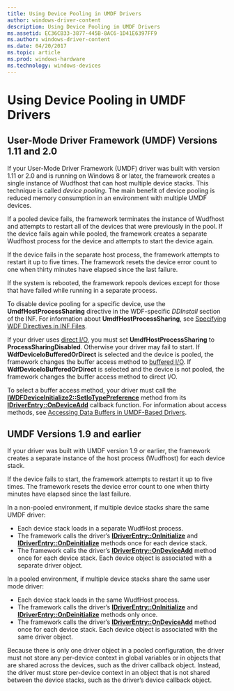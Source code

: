 ```yaml
---
title: Using Device Pooling in UMDF Drivers
author: windows-driver-content
description: Using Device Pooling in UMDF Drivers
ms.assetid: EC36CB33-3877-445B-8AC6-1D41E6397FF9
ms.author: windows-driver-content
ms.date: 04/20/2017
ms.topic: article
ms.prod: windows-hardware
ms.technology: windows-devices
---
```


# Using Device Pooling in UMDF Drivers


## User-Mode Driver Framework (UMDF) Versions 1.11 and 2.0


If your User-Mode Driver Framework (UMDF) driver was built with version 1.11 or 2.0 and is running on Windows 8 or later, the framework creates a single instance of Wudfhost that can host multiple device stacks. This technique is called *device pooling*. The main benefit of device pooling is reduced memory consumption in an environment with multiple UMDF devices.

If a pooled device fails, the framework terminates the instance of Wudfhost and attempts to restart all of the devices that were previously in the pool. If the device fails again while pooled, the framework creates a separate Wudfhost process for the device and attempts to start the device again.

If the device fails in the separate host process, the framework attempts to restart it up to five times. The framework resets the device error count to one when thirty minutes have elapsed since the last failure.

If the system is rebooted, the framework repools devices except for those that have failed while running in a separate process.

To disable device pooling for a specific device, use the **UmdfHostProcessSharing** directive in the WDF-specific *DDInstall* section of the INF. For information about **UmdfHostProcessSharing**, see [Specifying WDF Directives in INF Files](specifying-wdf-directives-in-inf-files.md).

If your driver uses [direct I/O](https://msdn.microsoft.com/library/windows/hardware/ff554413), you must set **UmdfHostProcessSharing** to **ProcessSharingDisabled**. Otherwise your driver may fail to start. If **WdfDeviceIoBufferedOrDirect** is selected and the device is pooled, the framework changes the buffer access method to [buffered I/O](https://msdn.microsoft.com/library/windows/hardware/ff554413). If **WdfDeviceIoBufferedOrDirect** is selected and the device is not pooled, the framework changes the buffer access method to direct I/O.

To select a buffer access method, your driver must call the [**IWDFDeviceInitialize2::SetIoTypePreference**](https://msdn.microsoft.com/library/windows/hardware/ff556969) method from its [**IDriverEntry::OnDeviceAdd**](https://msdn.microsoft.com/library/windows/hardware/ff554896) callback function. For information about access methods, see [Accessing Data Buffers in UMDF-Based Drivers](https://msdn.microsoft.com/library/windows/hardware/ff554413).

## UMDF Versions 1.9 and earlier


If your driver was built with UMDF version 1.9 or earlier, the framework creates a separate instance of the host process (Wudfhost) for each device stack.

If the device fails to start, the framework attempts to restart it up to five times. The framework resets the device error count to one when thirty minutes have elapsed since the last failure.

In a non-pooled environment, if multiple device stacks share the same UMDF driver:

-   Each device stack loads in a separate WudfHost process.
-   The framework calls the driver’s [**IDriverEntry::OnInitialize**](https://msdn.microsoft.com/library/windows/hardware/ff554900) and [**IDriverEntry::OnDeinitialize**](https://msdn.microsoft.com/library/windows/hardware/ff554890) methods once for each device stack.
-   The framework calls the driver’s [**IDriverEntry::OnDeviceAdd**](https://msdn.microsoft.com/library/windows/hardware/ff554896) method once for each device stack. Each device object is associated with a separate driver object.

In a pooled environment, if multiple device stacks share the same user mode driver:

-   Each device stack loads in the same WudfHost process.
-   The framework calls the driver’s [**IDriverEntry::OnInitialize**](https://msdn.microsoft.com/library/windows/hardware/ff554900) and [**IDriverEntry::OnDeinitialize**](https://msdn.microsoft.com/library/windows/hardware/ff554890) methods only once.
-   The framework calls the driver’s [**IDriverEntry::OnDeviceAdd**](https://msdn.microsoft.com/library/windows/hardware/ff554896) method once for each device stack. Each device object is associated with the same driver object.

Because there is only one driver object in a pooled configuration, the driver must not store any per-device context in global variables or in objects that are shared across the devices, such as the driver callback object. Instead, the driver must store per-device context in an object that is not shared between the device stacks, such as the driver’s device callback object.

 

 





